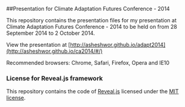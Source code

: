 ##Presentation for Climate Adaptation Futures Conference - 2014

This repository contains the presentation files for my presentation at Climate Adaptation Futures Conference - 2014 to be held on from 28 September 2014 to 2 October 2014.

View the presentation at [http://asheshwor.github.io/adapt2014](http://asheshwor.github.io/ca2014/#/)

Recommended browsers: Chrome, Safari, Firefox, Opera and IE10

### License for Reveal.js framework

This repository contains the code of [Reveal.js](https://github.com/hakimel/reveal.js) licensed under the [MIT license](https://github.com/asheshwor/adapt2014/blob/master/LICENSE).
